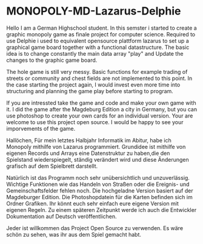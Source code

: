 # MONOPOLY-MD-Lazarus-Delphie
Hello I am a German Highschool  student. In this semster i started to create a graphic monopoly game as finale project for computer science.
Required to use Delphie i used to equivalent opensource plattform lazarus to set up a graphical game board together with a functional datastructure.
The basic idea is to change constantly the main data array "play" and Update the changes to the  graphic game board. 

The hole game is still very messy. Basic functions for example trading of streets  or community and chest fields are not implemented
to this point. In the case starting the project again, I would invest even more time into structuring and planning the game play
before  starting to program. 

If you are intressted take the game and code and make your own game with it. I did the game after the Magdeburg Edition a city in Germany, but you can use photoshop to create your own cards for an individual version. 
Your are welcome to use this project open source. I would be happy to see your imporvements of the game. 

Hallöchen,
Für mein letztes Halbjahr Informatik im Abitur, habe ich Monopoly mithilfe von Lazarus programmiert. Grundidee ist mithilfe von eigenen Records und Arrays eine Datenstruktur zu haben,die den Spielstand wiederspiegelt, ständig verändert wird und diese Änderungen grafisch auf dem Spielbrett darstellt.

Natürlich ist das Programm noch sehr unübersichtlich und unzuverlässig. Wichtige Funktionen wie das Handeln von Straßen oder die Ereignis- und Gemeinschaftsfelder fehlen noch.
Die hochgeladne Version basiert auf der Magdeburger Edition. Die Photoshopdatein für die Karten befinden sich im Ordner Grafiken. Ihr könnt euch sehr einfach eure eigene Version mit eigenen Regeln. Zu einem späteren Zeitpunkt werde ich auch die Entwickler Dokumentation auf Deutsch veröffentlichen. 

Jeder ist willkommen das Project Open Source zu verwenden. Es wäre schön zu sehen, was ihr aus dem Spiel gemacht habt. 
